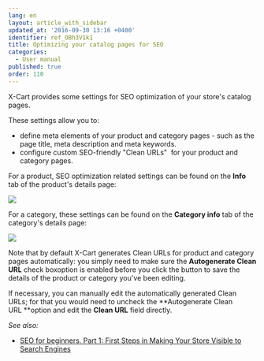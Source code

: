 ```yaml
---
lang: en
layout: article_with_sidebar
updated_at: '2016-09-30 13:16 +0400'
identifier: ref_OBh3V1k1
title: Optimizing your catalog pages for SEO
categories:
  - User manual
published: true
order: 110
---
```



X-Cart provides some settings for SEO optimization of your store's catalog pages.

These settings allow you to:

*   define meta elements of your product and category pages - such as the page title, meta description and meta keywords.
*   configure custom SEO-friendly "Clean URLs"  for your product and category pages.

For a product, SEO optimization related settings can be found on the **Info** tab of the product's details page:

![]({{site.baseurl}}/attachments/6389820/8719379.png?effects=drop-shadow)

For a category, these settings can be found on the **Category info** tab of the category's details page:

![]({{site.baseurl}}/attachments/6389820/8719380.png?effects=drop-shadow)

Note that by default X-Cart generates Clean URLs for product and category pages automatically: you simply need to make sure the **Autogenerate Clean URL** check boxoption is enabled before you click the button to save the details of the product or category you've been editing.

If necessary, you can manually edit the automatically generated Clean URLs; for that you would need to uncheck the **Autogenerate Clean URL **option and edit the **Clean URL** field directly.

_See also:_

*   [SEO for beginners. Part 1: First Steps in Making Your Store Visible to Search Engines](http://blog.x-cart.com/seo-for-beginners-first-steps-in-making-your-store-visible-to-search-engines.html)


